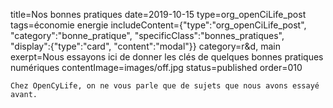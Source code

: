 title=Nos bonnes pratiques
date=2019-10-15
type=org_openCiLife_post
tags=économie energie
includeContent={"type":"org_openCiLife_post", "category":"bonne_pratique", "specificClass":"bonnes_pratiques", "display":{"type":"card", "content":"modal"}}
category=r&d, main
exerpt=Nous essayons ici de donner les clés de quelques bonnes pratiques numériques
contentImage=images/off.jpg
status=published
order=010
~~~~~~
Chez OpenCyLife, on ne vous parle que de sujets que nous avons essayé avant.